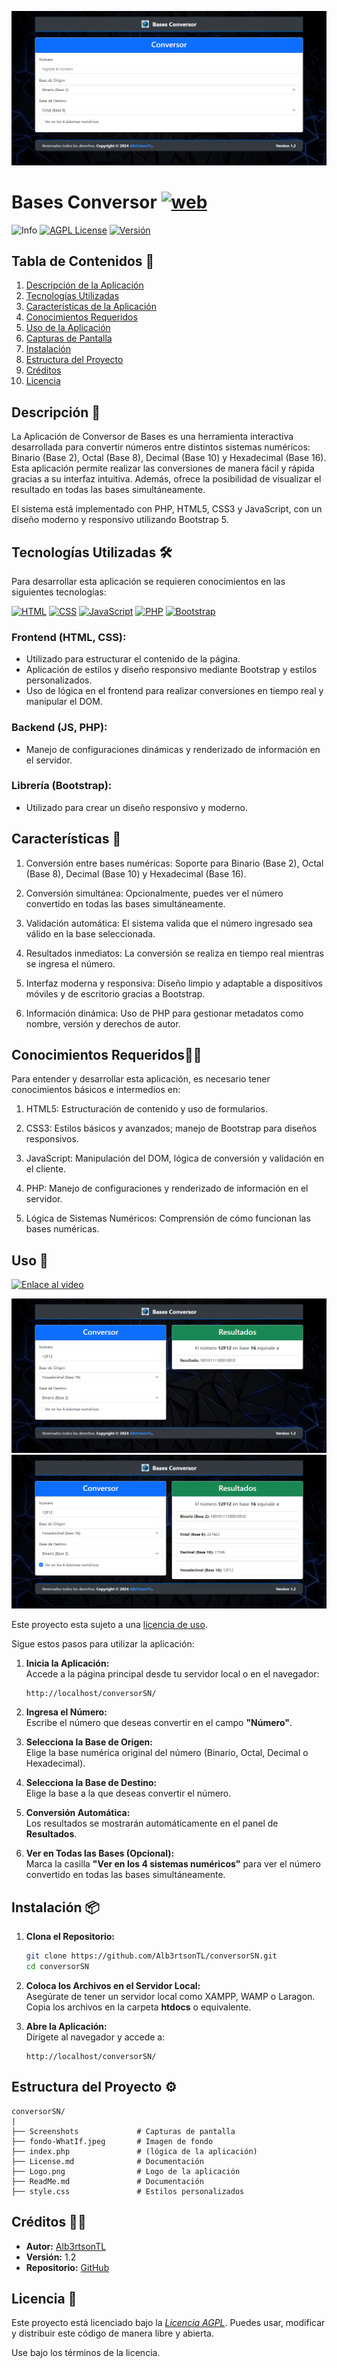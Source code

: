 <img src="Screenshots/Screenshot-BasesConversor-Localhost.png" alt="Logo con nombre"><br>

# Bases Conversor [![web](https://img.shields.io/badge/web-red)](https://basesconversor.rf.gd)

![Info](https://img.shields.io/badge/type-Homework-white) 
[![AGPL License](https://img.shields.io/badge/License-AGLP-blue.svg)](https://opensource.org/licenses/MIT)
[![Versión](https://img.shields.io/badge/Versi%C3%B3n-1.2-green)](https://github.com/Alb3rtsonTL/conversorSN)


## Tabla de Contenidos 📑
1. [Descripción de la Aplicación](#descripción-📑)
2. [Tecnologías Utilizadas](#tecnologías-utilizadas-🛠)
3. [Características de la Aplicación](#características-🎯)
4. [Conocimientos Requeridos](#conocimientos-requeridos🙇🏻)
5. [Uso de la Aplicación](#uso-🧩)
6. [Capturas de Pantalla](#capturas-de-pantalla-📷)
7. [Instalación](#instalación-📦)
8. [Estructura del Proyecto](#estructura-del-proyecto-⚙)
9. [Créditos](#créditos-👨‍💼)
10. [Licencia](#licencia-📖)


## Descripción 📑

La Aplicación de Conversor de Bases es una herramienta interactiva desarrollada para convertir números entre distintos sistemas numéricos: Binario (Base 2), Octal (Base 8), Decimal (Base 10) y Hexadecimal (Base 16). Esta aplicación permite realizar las conversiones de manera fácil y rápida gracias a su interfaz intuitiva. Además, ofrece la posibilidad de visualizar el resultado en todas las bases simultáneamente.

El sistema está implementado con PHP, HTML5, CSS3 y JavaScript, con un diseño moderno y responsivo utilizando Bootstrap 5.


## Tecnologías Utilizadas 🛠

Para desarrollar esta aplicación se requieren conocimientos en las siguientes tecnologías:

<!-- Iconos sacados de: https://github.com/hendrasob/badges/blob/master/README.md , https://github.com/Ileriayo/markdown-badges , https://ileriayo.github.io/markdown-badges/ y https://github.com/alexandresanlim/Badges4-README.md-Profile -->

[![HTML](https://img.shields.io/badge/HTML5-E34F26?style=for-the-badge&logo=html5&logoColor=white)](https://es.wikipedia.org/wiki/HTML5)
[![CSS](https://img.shields.io/badge/CSS3-1572B6?style=for-the-badge&logo=css3&logoColor=white)](https://es.wikipedia.org/wiki/CSS)
[![JavaScript](https://img.shields.io/badge/JavaScript-323330?style=for-the-badge&logo=javascript&logoColor=F7DF1E)](https://es.wikipedia.org/wiki/JavaScript)
[![PHP](https://img.shields.io/badge/PHP-777BB4?style=for-the-badge&logo=php&logoColor=white)](https://es.wikipedia.org/wiki/PHP)
[![Bootstrap](https://img.shields.io/badge/Bootstrap-563D7C?style=for-the-badge&logo=bootstrap&logoColor=white)](https://getbootstrap.com)

### Frontend (HTML, CSS):
- Utilizado para estructurar el contenido de la página.
- Aplicación de estilos y diseño responsivo mediante Bootstrap y estilos personalizados.
- Uso de lógica en el frontend para realizar conversiones en tiempo real y manipular el DOM.

### Backend (JS, PHP):
- Manejo de configuraciones dinámicas y renderizado de información en el servidor.

### Librería (Bootstrap):
- Utilizado para crear un diseño responsivo y moderno.


## Características 🎯

1. Conversión entre bases numéricas: Soporte para Binario (Base 2), Octal (Base 8), Decimal (Base 10) y Hexadecimal (Base 16).

2. Conversión simultánea: Opcionalmente, puedes ver el número convertido en todas las bases simultáneamente.

3. Validación automática: El sistema valida que el número ingresado sea válido en la base seleccionada.

4. Resultados inmediatos: La conversión se realiza en tiempo real mientras se ingresa el número.

5. Interfaz moderna y responsiva: Diseño limpio y adaptable a dispositivos móviles y de escritorio gracias a Bootstrap.

6. Información dinámica: Uso de PHP para gestionar metadatos como nombre, versión y derechos de autor.


## Conocimientos Requeridos🙇🏻
Para entender y desarrollar esta aplicación, es necesario tener conocimientos básicos e intermedios en:

1. HTML5: Estructuración de contenido y uso de formularios.

2. CSS3: Estilos básicos y avanzados; manejo de Bootstrap para diseños responsivos.

3. JavaScript: Manipulación del DOM, lógica de conversión y validación en el cliente.

4. PHP: Manejo de configuraciones y renderizado de información en el servidor.

5. Lógica de Sistemas Numéricos: Comprensión de cómo funcionan las bases numéricas.


## Uso 🧩 
[![Enlace al video](https://img.shields.io/static/v1?label=&message=Ver+tutorial+de+uso&color=ff0000&logo=youtube&logoColor=white)](https://www.youtube.com/)

![Captura de conversion](/Screenshots/Screenshot-BasesConversor-Results-Localhost.png)
![Captura de todas las conversiones](/Screenshots/Screenshot-BasesConversor-AllConversions-Localhost.png)

Este proyecto esta sujeto a una [licencia de uso](#licencia--licenceLicencia).

Sigue estos pasos para utilizar la aplicación:

1. **Inicia la Aplicación:**\
   Accede a la página principal desde tu servidor local o en el navegador:

   ```
   http://localhost/conversorSN/
   ```

2. **Ingresa el Número:**\
   Escribe el número que deseas convertir en el campo **"Número"**.

3. **Selecciona la Base de Origen:**\
   Elige la base numérica original del número (Binario, Octal, Decimal o Hexadecimal).

4. **Selecciona la Base de Destino:**\
   Elige la base a la que deseas convertir el número.

5. **Conversión Automática:**\
   Los resultados se mostrarán automáticamente en el panel de **Resultados**.

6. **Ver en Todas las Bases (Opcional):**\
   Marca la casilla **"Ver en los 4 sistemas numéricos"** para ver el número convertido en todas las bases simultáneamente.


## Instalación 📦

1. **Clona el Repositorio:**

   ```bash
   git clone https://github.com/Alb3rtsonTL/conversorSN.git
   cd conversorSN
   ```
 
2. **Coloca los Archivos en el Servidor Local:**\
   Asegúrate de tener un servidor local como XAMPP, WAMP o Laragon. Copia los archivos en la carpeta **htdocs** o equivalente.

3. **Abre la Aplicación:**\
   Dirígete al navegador y accede a:

   ```
   http://localhost/conversorSN/
   ```


## Estructura del Proyecto ⚙

```plaintext
conversorSN/
|
├── Screenshots             # Capturas de pantalla
├── fondo-WhatIf.jpeg       # Imagen de fondo
├── index.php               # (lógica de la aplicación)
├── License.md              # Documentación
├── Logo.png                # Logo de la aplicación
├── ReadMe.md               # Documentación
├── style.css               # Estilos personalizados
```


## Créditos 👨‍💼

- **Autor:** [Alb3rtsonTL](https://github.com/Alb3rtsonTL)
- **Versión:** 1.2
- **Repositorio:** [GitHub](https://github.com/Alb3rtsonTL/conversorSN)


## Licencia 📖

Este proyecto está licenciado bajo la *[Licencia AGPL](./Licence.md)*. Puedes usar, modificar y distribuir este código de manera libre y abierta.

Use bajo los términos de la licencia.

